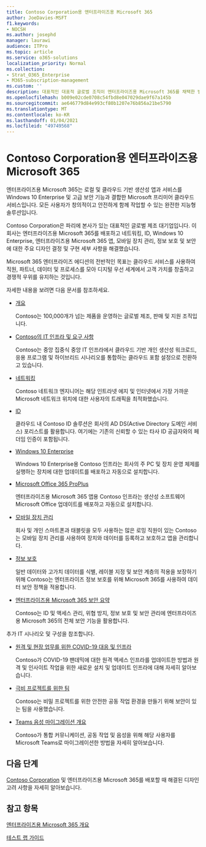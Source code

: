 ```yaml
---
title: Contoso Corporation용 엔터프라이즈용 Microsoft 365
author: JoeDavies-MSFT
f1.keywords:
- NOCSH
ms.author: josephd
manager: laurawi
audience: ITPro
ms.topic: article
ms.service: o365-solutions
localization_priority: Normal
ms.collection:
- Strat_O365_Enterprise
- M365-subscription-management
ms.custom: ''
description: 대표적인 대표적 글로벌 조직이 엔터프라이즈용 Microsoft 365를 채택한 방법
ms.openlocfilehash: b009e02cde0708c54fbd8e047029dae9f67a145b
ms.sourcegitcommit: ae646779d84e993cf80b1207e76b856a21be5790
ms.translationtype: MT
ms.contentlocale: ko-KR
ms.lasthandoff: 01/04/2021
ms.locfileid: "49749568"
---
```

# <a name="microsoft-365-for-enterprise-for-the-contoso-corporation"></a>Contoso Corporation용 엔터프라이즈용 Microsoft 365

엔터프라이즈용 Microsoft 365는 로컬 및 클라우드 기반 생산성 앱과 서비스를 Windows 10 Enterprise 및 고급 보안 기능과 결합한 Microsoft 프리미어 클라우드 서비스입니다. 모든 사용자가 창의적이고 안전하게 함께 작업할 수 있는 완전한 지능형 솔루션입니다.

Contoso Corporation은 파리에 본사가 있는 대표적인 글로벌 제조 대기업입니다. 이 회사는 엔터프라이즈용 Microsoft 365를 배포하고 네트워킹, ID, Windows 10 Enterprise, 엔터프라이즈용 Microsoft 365 앱, 모바일 장치 관리, 정보 보호 및 보안에 대한 주요 디자인 결정 및 구현 세부 사항을 해결했습니다.

Microsoft 365 엔터프라이즈 에디션의 전반적인 목표는 클라우드 서비스를 사용하여 직원, 파트너, 데이터 및 프로세스를 모아 디지털 우선 세계에서 고객 가치를 창출하고 경쟁적 우위를 유지하는 것입니다.

자세한 내용을 보려면 다음 문서를 참조하세요.

- [개요](contoso-overview.md)

  Contoso는 100,000개가 넘는 제품을 운영하는 글로벌 제조, 판매 및 지원 조직입니다.

- [Contoso의 IT 인프라 및 요구 사항](contoso-infra-needs.md)

  Contoso는 중앙 집중식 중앙 IT 인프라에서 클라우드 기반 개인 생산성 워크로드, 응용 프로그램 및 하이브리드 시나리오를 통합하는 클라우드 포함 설정으로 전환하고 있습니다.

- [네트워킹](contoso-networking.md)

  Contoso 네트워크 엔지니어는 해당 인트라넷 에지 및 인터넷에서 가장 가까운 Microsoft 네트워크 위치에 대한 사용자의 트래픽을 최적화했습니다.

- [ID](contoso-identity.md)

  클라우드 내 Contoso ID 솔루션은 회사의 AD DS(Active Directory 도메인 서비스) 포리스트를 활용합니다. 여기에는 기존의 신뢰할 수 있는 타사 ID 공급자와의 페더임 인증이 포함됩니다.

- [Windows 10 Enterprise](contoso-win10.md)

  Windows 10 Enterprise용 Contoso 인프라는 회사의 주 PC 및 장치 운영 체제를 실행하는 장치에 대한 업데이트를 배포하고 자동으로 설치합니다.

- [Microsoft Office 365 ProPlus](contoso-o365pp.md)

  엔터프라이즈용 Microsoft 365 앱용 Contoso 인프라는 생산성 소프트웨어 Microsoft Office 업데이트를 배포하고 자동으로 설치합니다.

- [모바일 장치 관리](contoso-mdm.md)

  회사 및 개인 스마트폰과 태블릿을 모두 사용하는 많은 로밍 직원이 있는 Contoso는 모바일 장치 관리를 사용하여 장치와 데이터를 등록하고 보호하고 앱을 관리합니다.

- [정보 보호](contoso-info-protect.md)

  일반 데이터와 고가치 데이터를 식별, 레이블 지정 및 보안 계층의 적용을 보장하기 위해 Contoso는 엔터프라이즈 정보 보호를 위해 Microsoft 365를 사용하여 데이터 보안 정책을 적용합니다.

- [엔터프라이즈용 Microsoft 365 보안 요약](contoso-security-summary.md)

  Contoso는 ID 및 액세스 관리, 위협 방지, 정보 보호 및 보안 관리에 엔터프라이즈용 Microsoft 365의 전체 보안 기능을 활용합니다.

추가 IT 시나리오 및 구성을 참조합니다.

- [원격 및 현장 업무를 위한 COVID-19 대응 및 인프라](../solutions/contoso-remote-onsite-work.md)

  Contoso가 COVID-19 팬데믹에 대한 원격 액세스 인프라를 업데이트한 방법과 원격 및 인사이트 작업을 위한 새로운 설치 및 업데이트 인프라에 대해 자세히 알아보습니다.

- [극비 프로젝트를 위한 팀](../solutions/contoso-team-for-top-secret-project.md)

  Contoso는 비밀 프로젝트를 위한 안전한 공동 작업 환경을 만들기 위해 보안이 있는 팀을 사용했습니다.

- [Teams 음성 마이그레이션 개요](https://docs.microsoft.com/MicrosoftTeams/voice-case-study-overview)

  Contoso가 통합 커뮤니케이션, 공동 작업 및 음성을 위해 해당 사용자를 Microsoft Teams로 마이그레이션한 방법을 자세히 알아보습니다.

## <a name="next-step"></a>다음 단계

[Contoso Corporation](contoso-overview.md) 및 엔터프라이즈용 Microsoft 365를 배포할 때 해결된 디자인 고려 사항을 자세히 알아보습니다.


## <a name="see-also"></a>참고 항목

[엔터프라이즈용 Microsoft 365 개요](microsoft-365-overview.md)

[테스트 랩 가이드](m365-enterprise-test-lab-guides.md)
